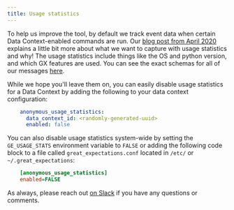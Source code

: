 ```yaml
---
title: Usage statistics
---
```


To help us improve the tool, by default we track event data when certain Data Context-enabled commands are run. Our [blog post from April 2020](https://greatexpectations.io/blog/anonymized-usage-statistics) explains a little bit more about what we want to capture with usage statistics and why! The usage statistics include things like the OS and python version, and which GX features are used. You can see the exact schemas for all of our messages [here](https://github.com/great-expectations/great_expectations/blob/develop/great_expectations/core/usage_statistics/schemas.py).

While we hope you'll leave them on, you can easily disable usage statistics for a Data Context by adding the following to your data context configuration:

```yaml
    anonymous_usage_statistics:
      data_context_id: <randomly-generated-uuid>
      enabled: false
```

You can also disable usage statistics system-wide by setting the `GE_USAGE_STATS` environment variable to `FALSE` or adding the following code block to a file called `great_expectations.conf` located in `/etc/` or `~/.great_expectations`:

```ini
    [anonymous_usage_statistics]
    enabled=FALSE
```

As always, please reach out [on Slack](https://greatexpectations.io/slack) if you have any questions or comments.
